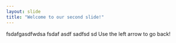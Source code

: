 ```yaml
---
layout: slide
title: "Welcome to our second slide!"
---
```

fsdafgasdfwdsa fsdaf asdf sadfsd sd
Use the left arrow to go back!
